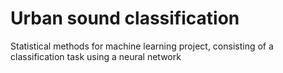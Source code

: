 # Urban sound classification
Statistical methods for machine learning project, consisting of a classification task using a neural network
